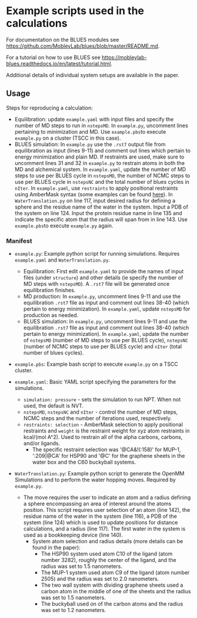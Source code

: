 # Example scripts used in the calculations

For documentation on the BLUES modules see https://github.com/MobleyLab/blues/blob/master/README.md.

For a tutorial on how to use BLUES see https://mobleylab-blues.readthedocs.io/en/latest/tutorial.html.

Additional details of individual system setups are available in the paper.


## Usage
Steps for reproducing a calculation:
- Equilibration: update `example.yaml` with input files and specify the number of MD steps to run in `nstepsMD`. In `example.py`, uncomment lines pertaining to minimization and MD. Use `example.pbs`to execute `example.py` on a cluster (TSCC in this case).
- BLUES simulation: In `example.py` use the `.rst7` output file from equilibration as input (lines 9-11) and comment out lines which pertain to energy minimization and plain MD. If restraints are used, make sure to uncomment lines 31 and 32 in `example.py` to restrain atoms in both the MD and alchemical system. In `example.yaml`, update the number of  MD steps to use per BLUES cycle in `nstepsMD`, the number of NCMC steps to use per BLUES cycle in `nstepsNC` and the total number of blues cycles in `nIter`. In `example.yaml`, use `restraints` to apply positional restraints using AmberMask syntax (some examples can be found [here](https://amber-md.github.io/pytraj/latest/atom_mask_selection.html)). In `WaterTranslation.py` on line 117, input desired radius for defining a sphere and the residue name of the water in the system. Input a PDB of the system on line 124. Input the protein residue name in line 135 and indicate the specific atom that the radius will span from in line 143. Use `example.pbs`to execute `example.py` again.


### Manifest

- `example.py`: Example python script for running simulations. Requires `example.yaml` and `WaterTranslation.py`.
  - Equilibration: First edit `example.yaml` to provide the names of input files (under `structure`) and other details (ie specify the number of MD steps with `nstepsMD`). A `.rst7` file will be generated once equilibration finishes.
  - MD production: In `example.py`, uncomment lines 9-11 and use the equilibration `.rst7` file as input and comment out lines 38-40 (which pertain to energy minimization). In `example.yaml`, update `nstepsMD` for production as needed.
  - BLUES simulation: In `example.py`, uncomment lines 9-11 and use the equilibration `.rst7` file as input and comment out lines 38-40 (which pertain to energy minimization). In `example.yaml`, update the number of `nstepsMD` (number of MD steps to use per BLUES cycle), `nstepsNC` (number of NCMC steps to use per BLUES cycle) and `nIter` (total number of blues cycles).

- `example.pbs`: Example bash script to execute `example.py` on a TSCC cluster.

- `example.yaml`: Basic YAML script specifying the parameters for the simulations.
  - `simulation: pressure` - sets the simulation to run NPT. When not used, the default is NVT.
  - `nstepsMD`, `nstepsNC` and `nIter` - control the number of MD steps, NCMC steps and the number of iterations used, respectively.
  - `restraints: selection` - AmberMask selection to apply positional restraints and `weight` is the restraint weight for xyz atom restraints in kcal/(mol A^2). Used to restrain all of the alpha carbons, carbons, and/or ligands.
    - The specific restraint selection was '@CA&!(:158)' for MUP-1, ':209|@CA' for HSP90 and '@C' for the graphene sheets in the water box and the C60 buckyball systems.

- `WaterTranslation.py`: Example python script to generate the OpenMM Simulations and to perform the water hopping moves. Required by `example.py`.
  - The move requires the user to indicate an atom and a radius defining a sphere encompassing an area of interest around the atoms position. This script requires user selection of an atom (line 142), the residue name of the water in the system (line 116), a PDB of the system (line 124) which is used to update positions for distance calculations, and a radius (line 117). The first water in the system is used as a bookkeeping device (line 140).
    - System atom selection and radius details (more details can be found in the paper):
      - The HSP90 system used atom C10 of the ligand (atom number 3282), roughly the center of the ligand, and the radius was set to 1.5 nanometers.
      - The MUP-1 system used atom C9 of the ligand (atom number 2505) and the radius was set to 2.0 nanometers.
      - The two wall system with dividing graphene sheets used a carbon atom in the middle of one of the sheets and the radius was set to 1.5 nanometers.
      - The buckyball used on of the carbon atoms and the radius was set to 1.2 nanometers.

